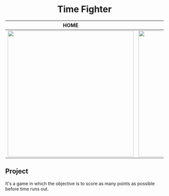 <h1 align="center"><strong>Time Fighter</strong></h1>

|HOME|INFO SCREEN|
|---|---|
|<img src="https://user-images.githubusercontent.com/38691922/164801625-727df5f6-6fdd-4db9-90ca-8bde6b603fd5.png" height="400" > | <img src="https://user-images.githubusercontent.com/38691922/164801730-0cfc3184-6ec5-40a3-9c57-3adec8e6e656.png" height="400" >|

<h2>Project</h2>

It's a game in which the objective is to score as many points as possible before time runs out.
